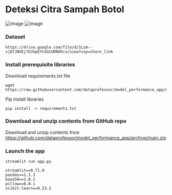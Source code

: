 # Deteksi Citra Sampah Botol
![image](https://user-images.githubusercontent.com/107112321/224566077-c10cdd8c-b5f0-4e4f-b010-31188ae5b1e1.png)
![image](https://user-images.githubusercontent.com/107112321/224566090-ebeb0ea2-ced1-4cc1-bef6-5e700876039b.png)

### Dataset
```
https://drive.google.com/file/d/1Lzm--vj6TJNVEj7UJkpEYCeGCURNOXcx/view?usp=share_link
```
### Install prerequisite libraries

Download requirements.txt file

```
wget https://raw.githubusercontent.com/dataprofessor/model_performance_app/main/requirements.txt

```

Pip install libraries
```
pip install -r requirements.txt
```
###  Download and unzip contents from GitHub repo

Download and unzip contents from https://github.com/dataprofessor/model_performance_app/archive/main.zip

###  Launch the app

```
streamlit run app.py
```

```
streamlit==0.71.0
pandas==1.1.3
base58==2.0.1
pillow==8.0.1
scikit-learn==0.23.2
````
